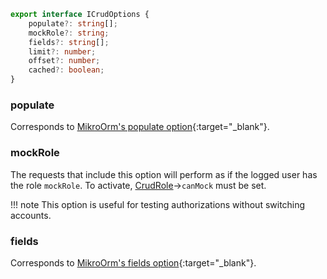 ```typescript
export interface ICrudOptions {
    populate?: string[];
    mockRole?: string;
    fields?: string[];
    limit?: number;
    offset?: number;
    cached?: boolean;
}
```

### populate
Corresponds to [MikroOrm's populate option](https://mikro-orm.io/docs/populating-relations){:target="_blank"}.

### mockRole
The requests that include this option will perform as if the logged user has the role `mockRole`. To activate, [CrudRole](../security/roles.md)->`canMock` must be set.

!!! note 
    This option is useful for testing authorizations without switching accounts.

### fields
Corresponds to [MikroOrm's fields option](https://mikro-orm.io/docs/entity-manager#partial-loading){:target="_blank"}.

### 


